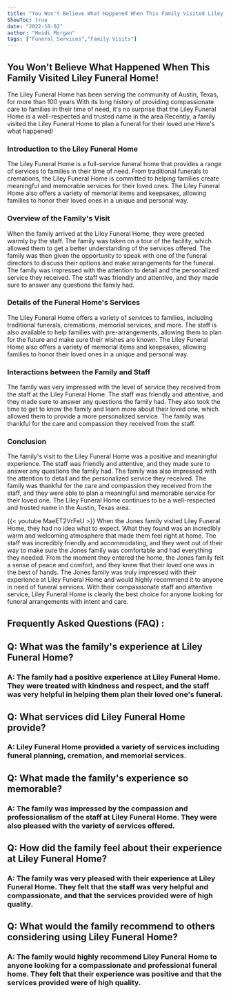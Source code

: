 ```yaml
---
title: "You Won't Believe What Happened When This Family Visited Liley Funeral Home!"
ShowToc: true 
date: "2022-10-02"
author: "Heidi Morgan" 
tags: ["Funeral Services","Family Visits"]
---
```

## You Won't Believe What Happened When This Family Visited Liley Funeral Home!

The Liley Funeral Home has been serving the community of Austin, Texas, for more than 100 years With its long history of providing compassionate care to families in their time of need, it's no surprise that the Liley Funeral Home is a well-respected and trusted name in the area Recently, a family visited the Liley Funeral Home to plan a funeral for their loved one Here's what happened!

### Introduction to the Liley Funeral Home

The Liley Funeral Home is a full-service funeral home that provides a range of services to families in their time of need. From traditional funerals to cremations, the Liley Funeral Home is committed to helping families create meaningful and memorable services for their loved ones. The Liley Funeral Home also offers a variety of memorial items and keepsakes, allowing families to honor their loved ones in a unique and personal way.

### Overview of the Family's Visit

When the family arrived at the Liley Funeral Home, they were greeted warmly by the staff. The family was taken on a tour of the facility, which allowed them to get a better understanding of the services offered. The family was then given the opportunity to speak with one of the funeral directors to discuss their options and make arrangements for the funeral. The family was impressed with the attention to detail and the personalized service they received. The staff was friendly and attentive, and they made sure to answer any questions the family had.

### Details of the Funeral Home's Services

The Liley Funeral Home offers a variety of services to families, including traditional funerals, cremations, memorial services, and more. The staff is also available to help families with pre-arrangements, allowing them to plan for the future and make sure their wishes are known. The Liley Funeral Home also offers a variety of memorial items and keepsakes, allowing families to honor their loved ones in a unique and personal way.

### Interactions between the Family and Staff

The family was very impressed with the level of service they received from the staff at the Liley Funeral Home. The staff was friendly and attentive, and they made sure to answer any questions the family had. They also took the time to get to know the family and learn more about their loved one, which allowed them to provide a more personalized service. The family was thankful for the care and compassion they received from the staff.

### Conclusion

The family's visit to the Liley Funeral Home was a positive and meaningful experience. The staff was friendly and attentive, and they made sure to answer any questions the family had. The family was also impressed with the attention to detail and the personalized service they received. The family was thankful for the care and compassion they received from the staff, and they were able to plan a meaningful and memorable service for their loved one. The Liley Funeral Home continues to be a well-respected and trusted name in the Austin, Texas area.

{{< youtube MaeET2VrFeU >}} 
When the Jones family visited Liley Funeral Home, they had no idea what to expect. What they found was an incredibly warm and welcoming atmosphere that made them feel right at home. The staff was incredibly friendly and accommodating, and they went out of their way to make sure the Jones family was comfortable and had everything they needed. From the moment they entered the home, the Jones family felt a sense of peace and comfort, and they knew that their loved one was in the best of hands. The Jones family was truly impressed with their experience at Liley Funeral Home and would highly recommend it to anyone in need of funeral services. With their compassionate staff and attentive service, Liley Funeral Home is clearly the best choice for anyone looking for funeral arrangements with intent and care.

## Frequently Asked Questions (FAQ) :
<h2>Q: What was the family's experience at Liley Funeral Home?</h2>

<h3>A: The family had a positive experience at Liley Funeral Home. They were treated with kindness and respect, and the staff was very helpful in helping them plan their loved one's funeral.</h3>

<h2>Q: What services did Liley Funeral Home provide?</h2>

<h3>A: Liley Funeral Home provided a variety of services including funeral planning, cremation, and memorial services.</h3>

<h2>Q: What made the family's experience so memorable?</h2>

<h3>A: The family was impressed by the compassion and professionalism of the staff at Liley Funeral Home. They were also pleased with the variety of services offered.</h3>

<h2>Q: How did the family feel about their experience at Liley Funeral Home?</h2>

<h3>A: The family was very pleased with their experience at Liley Funeral Home. They felt that the staff was very helpful and compassionate, and that the services provided were of high quality.</h3>

<h2>Q: What would the family recommend to others considering using Liley Funeral Home?</h2>

<h3>A: The family would highly recommend Liley Funeral Home to anyone looking for a compassionate and professional funeral home. They felt that their experience was positive and that the services provided were of high quality.</h3>



